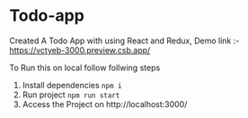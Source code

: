 # Todo-app
Created A Todo App with using React and Redux,
Demo link :- https://vctyeb-3000.preview.csb.app/

To Run this on local follow follwing steps 
1. Install dependencies 
  `npm i`
 2. Run project 
 `npm run start`
 3. Access the Project on http://localhost:3000/
